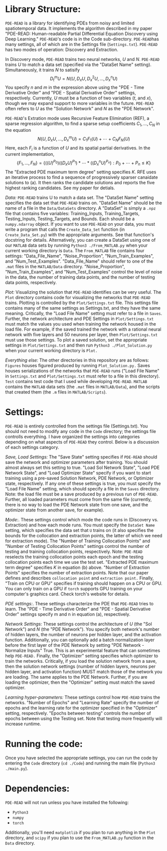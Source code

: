 # Library Structure: #
`PDE-READ` is a library for identifying PDEs from noisy and limited spatiotemporal data. It implements the algorithm described in my paper "PDE-READ: Human-readable Partial Differential Equation Discovery using Deep Learning." `PDE-READ`'s code is in the Code sub-directory. `PDE-READ`has many settings, all of which are in the Settings file (`Settings.txt`). `PDE-READ` has two modes of operation: Discovery and Extraction.

In Discovery mode, `PDE-READ` trains two neural networks, $U$ and $N$. `PDE-READ` trains $U$ to match a data set (specified via the "DataSet Name" setting). Simultaneously, it trains $N$ to satisify
$$D_t^m U = N(U, D_x U, D_x^2 U, \ldots , D_x^n U)$$
You specify $n$ and $m$ in the expression above using the "PDE - Time Derivative Order" and "PDE - Spatial Derivative Order" settings, respectively. Currently, $U$ must be a function of two variables ($t$, and $x$), though we may expand support to more variables in the future. `PDE-READ` often refers to $U$ as the "Solution Network" and $N$ as the "PDE Network".

`PDE-READ`'s Extration mode uses Recursive Feature Elimination (REF), a sparse regression algorithm, to find a sparse setup coefficients $C_1, \ldots , C_N$ in the equation
$$N(U, D_x U, \ldots , D_x^m U) = C_1 F_1(U) + \cdots + C_N F_N(U) \tag{a}$$
Here, each $F_i$ is a function of $U$ and its spatial partial derivatives. In the current implementation,
$$\{ F_1, \ldots , F_N \} = \{ ((U)^{P_0})((D_x U)^{P_1})*\cdots*((D_x^n U)^{P_n} ) : P_0 + \cdots + P_n \leq K \} \tag{b}$$
The "Extracted PDE maximum term degree" setting specifies $K$. RFE uses an iterative process to find a sequence of progressively sparser canaidate solutions to (a). It then ranks the candidate solutions and reports the five highest ranking candidates. See my paper for detials.

*Data:* `PDE-READ` trains U to match a data set. The "DataSet Name" setting specifies the data set that `PDE-READ` trains on. "DataSet Name" should be the name of a file in the `Data/DataSets` directory. A "DataSet" is simply a `.npz` file that contains five variables: Training_Inputs, Training_Targets, Testing_Inputs, Testing_Targets, and Bounds. Each should be a `numpy.ndarray` object. If you want to use `PDE-READ` on your data, you must write a program that calls the `Create_Data_Set` function (in `Create_Data_Set.py`) with the appropriate arguments. See that function's docstring for details. Alternatively, you can create a DataSet using one of our `MATLAB` data sets by running `Python3 ./From_MATLAB.py` when your current working directory is `Data`. The `From_MATLAB` file contains four settings: "Data_File_Name", "Noise_Proportion", "Num_Train_Examples", and "Num_Test_Examples". "Data_File_Name" should refer to one of the `.mat` files in the `MATLAB/Data` directory. "Noise_Proportion", "Num_Train_Examples", and "Num_Test_Examples" control the level of noise in the data, the number of training data points, and the number of testing data points, respectively.

*Plot:* Visualizing the solution that `PDE-READ` identifies can be very useful. The `Plot` directory contains code for visualizing the networks that `PDE-READ` trains. Plotting is controlled by the `Plot/Settings.txt` file. This settings file contains many of the same settings as Settings.txt, and they have the same meaning. Critically, the "Load File Name" setting must refer to a file in `Saves`. Further, the network architecture and PDE Settings in `Plot/Settings.txt` must match the values you used when training the network housed in the load file. For example, if the saved trained the network with a rational neural network with five layers and 50 neurons per layer, then `Plot/Settings.txt` must use those settings. To plot a saved solution, set the appropriate settings in `Plot/Settings.txt` and then run `Python3 ./Plot_Solution.py` when your current working directory is `Plot.`

*Everything else:* The other directories in this repository are as follows: `Figures` houses figured produced by running `Plot_Solution.py.` Saves houses serializations of the networks that `PDE-READ` runs ("Load File Name" in `Settings.txt` and `Plot/Settings.txt` must refer to a file in this directory). `Test` contains test code that I used while developing `PDE-READ`. `MATLAB` contains the `MATLAB` data sets (the `.mat` files in `MATLAB/Data`), and the scripts that created them (the `.m` files in `MATLAB/Scripts`).



# Settings: #
`PDE-READ` is entirely controlled from the settings file (Settings.txt). You should not need to modify any code in the `Code` directory; the settings file controlls everything. I have organized the settings into categories depending on what aspects of `PDE-READ` they control. Below is a discussion of each settings category.

*Save, Load Settings:* The "Save State" setting specifies if `PDE-READ` should save the network and optimizer parameters after training. You should almost always set this setting to true. "Load Sol Network State", "Load PDE Network State", and "Load Optimizer State" specify if you want to start training using a pre-saved Solution Network, PDE Network, or Optimizer state, respectively. If any one of these settings is true, you must specify the "Load File Name" setting, which should specify a file in the `Saves` directory. Note: the load file must be a save produced by a previous run of `PDE-READ`. Further, all loaded parameters must come from the same file (currently, there is no way to load the PDE Network state from one save, and the optimizer state from another save, for example).

*Mode:*. These settings control which mode the code runs in (Discovery vs. Extraction) and how each mode runs. You must specify the `DataSet Name` setting, which specifies the data set that `U` trains on (it also specifies the bounds for the collocation and extraction points, the latter of which we need for extraction mode). The "Number of Training Collocation Points" and "Number of Testing Collocation Points" settings control the number of testing and training collocation points, respectively. Note: `PDE-READ` reselects the training collocation points each epoch and the testing collocation points each time we use the test set. "Extracted PDE maximum term degree" specifies $K$ in equation (b) above. "Number of Extraction Points" specifies the number of extraction points. Note that our paper defines and describes `collocation point` and `extraction point.` Finally, "Train on CPU or GPU" specifies if training should happen on a CPU or GPU. You can only train on a GPU if `torch` supports GPU training on your computer's graphics card. Check torch's website for details.  

*PDE settings:*. These settings characterize the PDE that `PDE-READ` tries to learn. The "PDE - Time Derivative Order" and "PDE - Spatial Derivative Order" settings specify m and n in equation (a), respectively.

*Network Settings:* These settings control the architecture of $U$ (the "Sol Network") and $N$ (the "PDE Network"). You specify both network's number of hidden layers, the number of neurons per hidden layer, and the activation function. Additionally, you can optionally add a batch normalization layer before the first layer of the PDE Network by setting "PDE Network - Normalize Inputs" True. This is an experimental feature that can sometimes help `PDE-READ.` Finally, the "Optimizer" setting specifies which optimizer to train the networks. Critically, if you load the solution network from a save, then the solution network settings (number of hidden layers, neurons per hidden layer, and activation function) MUST match those of the network you are loading. The same applies to the PDE Network. Further, if you are loading the optimizer, then the "Optimizer" setting must match the saved optimizer.

*Learning hyper-parameters:* These settings control how `PDE-READ` trains the networks. "Number of Epochs" and "Learning Rate" specify the number of epochs and the learning rate for the optimizer specified in the "Optimizer" setting, respectively. "Epochs between testing" controls the number of epochs between using the Testing set. Note that testing more frequently will increase runtime.



# Running the code: #
 Once you have selected the appropriate settings, you can run the code by entering the `Code` directory (`cd ./Code`) and running the main file (`Python3 ./main.py`).



# Dependencies: #
`PDE-READ` will not run unless you have installed the following:
* `Python3`
* `numpy`
* `torch`

Additionally, you'll need `matplotlib` if you plan to run anything in the `Plot` directory, and `scipy` if you plan to use the `From_MATLAB.py` function in the `Data` directory.
